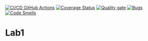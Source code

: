 [![CI/CD GitHub Actions](https://github.com/DaniloPeter/Lab1/actions/workflows/cmake.yml/badge.svg)](https://github.com/DaniloPeter/Lab1/actions/workflows/cmake.yml)
[![Coverage Status](https://coveralls.io/repos/github/DaniloPeter/Lab1/badge.svg?branch=main)](https://coveralls.io/github/DaniloPeter/Lab1?branch=main)
[![Quality gate](https://sonarcloud.io/api/project_badges/quality_gate?project=danilopeter)](https://sonarcloud.io/summary/new_code?id=danilopeter)
[![Bugs](https://sonarcloud.io/api/project_badges/measure?project=danilopeter&metric=bugs)](https://sonarcloud.io/summary/new_code?id=danilopeter)
[![Code Smells](https://sonarcloud.io/api/project_badges/measure?project=danilopeter&metric=code_smells)](https://sonarcloud.io/summary/new_code?id=danilopeter)
# Lab1
